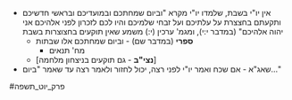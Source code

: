 * אין יו"י בשבת, שלמדו יו"י מקרא "וביום שמחתכם ובמועדיכם ובראשי חדשיכם ותקעתם בחצצרת על עלתיכם ועל זבחי שלמיכם והיו לכם לזכרון לפני אלהיכם אני יהוה אלהיכם" (במדבר י:י), ומגמ' ערכין (י:) משמע שאין תוקעים בחצוצרות בשבת
	* **ספרי** (במדבר שם) - וביום שמחתכם אלו שבתות
		* מח' תנאים
	* \[**נצי"ב** - גם תוקעים בניצחון מלחמה\]
* שאג"א - אם שכח ואמר יו"י לפני רצה, יכול לחזור ולאמר רצה עד שאמר "ביום…"

#פרק_יוט_תשפה 